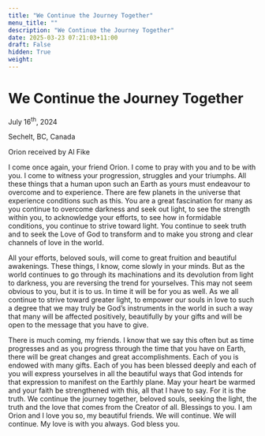```yaml
---
title: "We Continue the Journey Together"
menu_title: ""
description: "We Continue the Journey Together"
date: 2025-03-23 07:21:03+11:00
draft: False
hidden: True
weight:
---
```

# We Continue the Journey Together

July 16<sup>th</sup>, 2024

Sechelt, BC, Canada

Orion received by Al Fike

I come once again, your friend Orion. I come to pray with you and to be with you. I come to witness your progression, struggles and your triumphs. All these things that a human upon such an Earth as yours must endeavour to overcome and to experience. There are few planets in the universe that experience conditions such as this. You are a great fascination for many as you continue to overcome darkness and seek out light, to see the strength within you, to acknowledge your efforts, to see how in formidable conditions, you continue to strive toward light. You continue to seek truth and to seek the Love of God to transform and to make you strong and clear channels of love in the world.

All your efforts, beloved souls, will come to great fruition and beautiful awakenings. These things, I know, come slowly in your minds. But as the world continues to go through its machinations and its devolution from light to darkness, you are reversing the trend for yourselves. This may not seem obvious to you, but it is to us. In time it will be for you as well. As we all continue to strive toward greater light, to empower our souls in love to such a degree that we may truly be God’s instruments in the world in such a way that many will be affected positively, beautifully by your gifts and will be open to the message that you have to give.

There is much coming, my friends. I know that we say this often but as time progresses and as you progress through the time that you have on Earth, there will be great changes and great accomplishments. Each of you is endowed with many gifts. Each of you has been blessed deeply and each of you will express yourselves in all the beautiful ways that God intends for that expression to manifest on the Earthly plane. May your heart be warmed and your faith be strengthened with this, all that I have to say. For it is the truth. We continue the journey together, beloved souls, seeking the light, the truth and the love that comes from the Creator of all. Blessings to you. I am Orion and I love you so, my beautiful friends. We will continue. We will continue. My love is with you always. God bless you.
